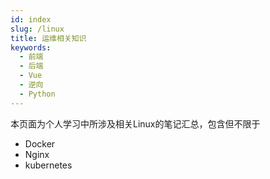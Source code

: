 ```yaml
---
id: index
slug: /linux
title: 运维相关知识
keywords:
  - 前端
  - 后端
  - Vue
  - 逆向
  - Python
---
```


本页面为个人学习中所涉及相关Linux的笔记汇总，包含但不限于

- Docker
- Nginx
- kubernetes
